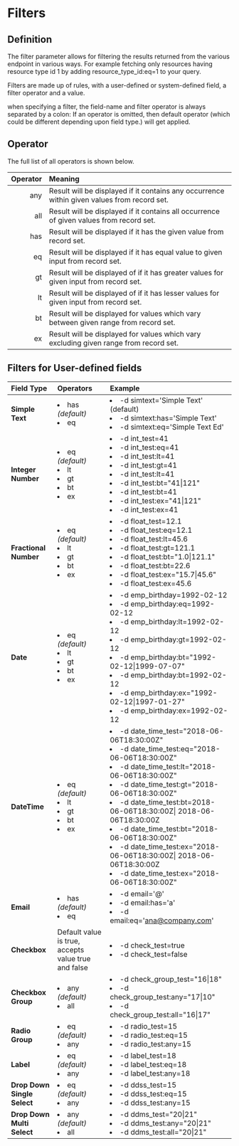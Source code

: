 # Filters

## Definition 

The filter parameter allows for filtering the results returned from the various endpoint in various ways. For example fetching only resources having resource type id 1 by adding resource_type_id:eq=1 to your query.

Filters are made up of rules, with a user-defined or system-defined field, a filter operator and a value.

when specifying a filter, the field-name and filter operator is always separated by a colon: If an operator is omitted, then default operator (which could be different depending upon field type.) will get applied.

## Operator

The full list of all operators is shown below.


| Operator | Meaning  
| -: |:-  |
| any | Result will be displayed if it contains any occurrence within given values from record set. |
| all | Result will be displayed if it contains all occurrence of given values from record set. |
| has | Result will be displayed if it has the given value from record set. |
| eq  | Result will be displayed if it has equal value to given input from record set. |
| gt  | Result will be displayed of if it has  greater values for given input from record set. |
| lt | Result will be displayed of if it has lesser values for given input from record set. |
| bt | Result will be displayed for values which vary between given  range from record set. |
| ex | Result will be displayed for values which vary excluding given  range from record set. |

## Filters for User-defined fields

|**Field Type**| **Operators**  | **Example**|
|:--|:--|:--|
|**Simple Text**| <li>has *(default)* </li><li>eq</li> |<li>-d simtext='Simple Text' (default) </li><li>-d simtext:has='Simple Text' </li><li>-d simtext:eq='Simple Text Ed' </li>
|**Integer Number**|<li>eq *(default)* </li><li>lt </li><li>  gt </li><li> bt </li><li> ex</li> |<li>-d int_test=41 </li><li>-d int_test:eq=41 </li><li>-d int_test:lt=41</li><li>-d int_test:gt=41</li><li>-d int_test:lt=41</li><li>-d int_test:bt="41&#124;121"</li><li>-d int_test:bt=41</li><li>-d int_test:ex="41&#124;121"</li><li>-d int_test:ex=41</li>
|**Fractional Number**|<li>eq *(default)* </li><li>lt </li><li>  gt </li><li> bt </li><li> ex</li> |<li>-d float_test=12.1 </li><li>-d float_test:eq=12.1 </li><li>-d float_test:lt=45.6</li><li>-d float_test:gt=121.1</li><li>-d float_test:bt="1.0&#124;121.1"</li><li>-d float_test:bt=22.6</li><li>-d float_test:ex="15.7&#124;45.6"</li><li>-d float_test:ex=45.6</li>
|**Date**| <li>eq *(default)* </li><li>lt </li><li>  gt </li><li> bt </li><li> ex</li> |<li>-d emp_birthday=1992-02-12</li><li>-d emp_birthday:eq=1992-02-12</li><li>-d emp_birthday:lt=1992-02-12 </li><li>-d emp_birthday:gt=1992-02-12 </li><li>-d emp_birthday:bt="1992-02-12&#124;1999-07-07"</li><li>-d emp_birthday:bt=1992-02-12 </li><li>-d emp_birthday:ex="1992-02-12&#124;1997-01-27" </li><li>-d emp_birthday:ex=1992-02-12 </li>
|**DateTime**|<li>eq *(default)* </li><li>lt </li><li>  gt </li><li> bt </li><li> ex</li> |<li>-d date_time_test="2018-06-06T18:30:00Z" </li><li>-d date_time_test:eq="2018-06-06T18:30:00Z"</li><li>-d date_time_test:lt="2018-06-06T18:30:00Z"</li><li>-d date_time_test:gt="2018-06-06T18:30:00Z"</li><li>-d date_time_test:bt=2018-06-06T18:30:00Z&#124; 2018-06-06T18:30:00Z </li><li>-d date_time_test:bt="2018-06-06T18:30:00Z"</li><li>-d date_time_test:ex="2018-06-06T18:30:00Z&#124; 2018-06-06T18:30:00Z </li><li>-d date_time_test:ex="2018-06-06T18:30:00Z" </li> 
|**Email**|<li>has *(default)* </li><li>eq</li> |<li>-d email='@'</li><li>-d email:has='a' </li><li>-d email:eq='ana@company.com' </li>
|**Checkbox**|Default value is true, accepts value true and false |<li>-d check_test=true </li><li>-d check_test=false </li> 
|**Checkbox Group**|<li>any *(default)* </li><li>all</li>|<li>-d check_group_test="16&#124;18"</li><li>-d check_group_test:any="17&#124;10"</li><li>-d check_group_test:all="16&#124;17"</li>    
|**Radio Group**| <li>eq *(default)* </li><li>any</li>|<li>-d radio_test=15 </li><li>-d radio_test:eq=15 </li><li>-d radio_test:any=15 </li> 
|**Label**|<li>eq *(default)* </li><li>any</li> |<li>-d label_test=18 </li><li>-d label_test:eq=18 </li><li>-d label_test:any=18 </li>
|**Drop Down Single Select**| <li>eq *(default)* </li><li>any</li>|<li>-d ddss_test=15 </li><li>-d ddss_test:eq=15 </li><li>-d ddss_test:any=15 </li>
|**Drop Down Multi Select**| <li>any *(default)* </li><li>all</li></ul>|<li>-d ddms_test="20&#124;21"</li><li>-d ddms_test:any="20&#124;21"</li><li>-d ddms_test:all="20&#124;21"</li>  
 